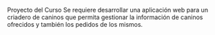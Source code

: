 Proyecto del Curso
Se requiere desarrollar una aplicación web para un criadero de caninos que permita
gestionar la información de caninos ofrecidos y también los pedidos de los mismos.
